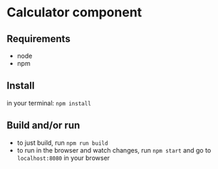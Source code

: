 # Calculator component

## Requirements
* node
* npm

## Install
in your terminal: `npm install`

## Build and/or run
* to just build, run `npm run build`
* to run in the browser and watch changes, run `npm start` and go to `localhost:8080` in your browser